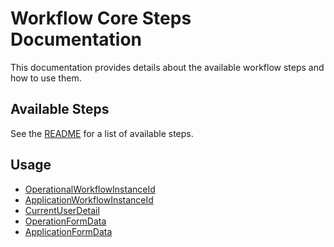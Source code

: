 
# Workflow Core Steps Documentation

This documentation provides details about the available workflow steps and how to use them.

## Available Steps

See the [README](./steps/README.md) for a list of available steps.

## Usage

* [OperationalWorkflowInstanceId](./usage/OperationalWorkflowInstanceId.md)
* [ApplicationWorkflowInstanceId](./usage/ApplicationWorkflowInstanceId.md)
* [CurrentUserDetail](./usage/CurrentUserDetail.md)
* [OperationFormData](./usage/OperationFormData.md)
* [ApplicationFormData](./usage/ApplicationFormData.md)


